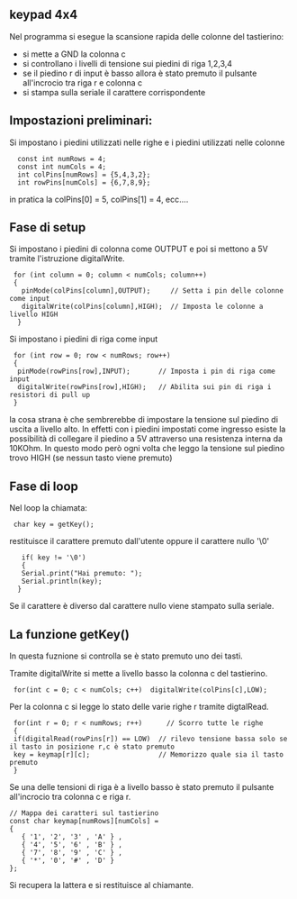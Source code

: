 ## keypad 4x4

Nel programma si esegue la scansione rapida delle colonne del tastierino:

- si mette a GND la colonna c
- si controllano i livelli di tensione sui piedini di riga 1,2,3,4
- se il piedino r di input è basso allora è stato premuto il pulsante all'incrocio tra riga r e colonna c 
- si stampa sulla seriale il carattere corrispondente

## Impostazioni preliminari:

Si impostano i piedini utilizzati nelle righe e i piedini utilizzati nelle colonne

      const int numRows = 4;
      const int numCols = 4;
      int colPins[numRows] = {5,4,3,2};
      int rowPins[numCols] = {6,7,8,9};

in pratica la colPins[0] = 5, colPins[1] = 4, ecc.... 

## Fase di setup

Si impostano i piedini di colonna come OUTPUT e poi si mettono a 5V tramite l'istruzione digitalWrite.

     for (int column = 0; column < numCols; column++)
     {
       pinMode(colPins[column],OUTPUT);     // Setta i pin delle colonne come input
       digitalWrite(colPins[column],HIGH);  // Imposta le colonne a livello HIGH 
      }

Si impostano i piedini di riga come input

     for (int row = 0; row < numRows; row++)
     {
      pinMode(rowPins[row],INPUT);       // Imposta i pin di riga come input
      digitalWrite(rowPins[row],HIGH);   // Abilita sui pin di riga i resistori di pull up 
     }

la cosa strana è che sembrerebbe di impostare la tensione sul piedino di uscita a livello alto. In effetti con i piedini impostati come ingresso esiste la possibilità di collegare il piedino a 5V attraverso una resistenza interna da 10KOhm.
In questo modo però ogni volta che leggo la tensione sul piedino trovo HIGH (se nessun tasto viene premuto)



## Fase di loop

Nel loop la chiamata:

     char key = getKey();
     
restituisce il carattere premuto dall'utente oppure il carattere nullo '\0'
      
       if( key != '\0') 
       {   
       Serial.print("Hai premuto: ");
       Serial.println(key);
      }
Se il carattere è diverso dal carattere nullo viene stampato sulla seriale.

## La funzione getKey()

In questa fuznione si controlla se è stato premuto uno dei tasti.

Tramite digitalWrite si mette a livello basso la colonna c del tastierino. 

     for(int c = 0; c < numCols; c++)  digitalWrite(colPins[c],LOW); 

Per la colonna c si legge lo stato delle varie righe r tramite digtalRead. 


     for(int r = 0; r < numRows; r++)      // Scorro tutte le righe
     {
     if(digitalRead(rowPins[r]) == LOW)  // rilevo tensione bassa solo se il tasto in posizione r,c è stato premuto 
     key = keymap[r][c];                 // Memorizzo quale sia il tasto premuto
     }


Se una delle tensioni di riga è a livello basso è stato premuto il pulsante all'incrocio tra colonna c e riga r. 

    // Mappa dei caratteri sul tastierino
    const char keymap[numRows][numCols] = 
    {
       { '1', '2', '3' , 'A' } ,
       { '4', '5', '6' , 'B' } ,
       { '7', '8', '9' , 'C' } ,
       { '*', '0', '#' , 'D' }
    };
    
  Si recupera la lattera e si restituisce al chiamante.

